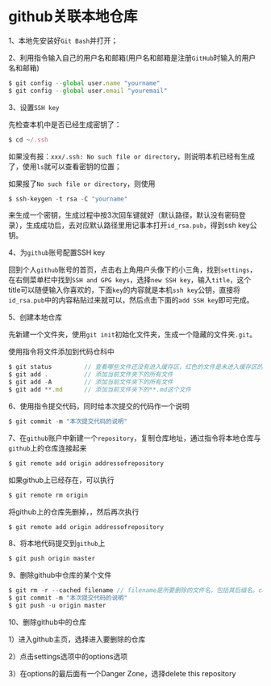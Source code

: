 # github关联本地仓库

1、本地先安装好`Git Bash`并打开；

2、利用指令输入自己的用户名和邮箱(用户名和邮箱是注册`GitHub`时输入的用户名和邮箱)

```js
$ git config --global user.name "yourname"
$ git config --global user.email "youremail"
```

3、设置`SSH key`

先检查本机中是否已经生成密钥了：

```js
$ cd ~/.ssh
```

如果没有报：`xxx/.ssh: No such file or directory`，则说明本机已经有生成了，使用`ls`就可以查看密钥的位置；

如果报了`No such file or directory`，则使用

```js
$ ssh-keygen -t rsa -C "yourname"
```

来生成一个密钥，生成过程中按3次回车键就好（默认路径，默认没有密码登录），生成成功后，去对应默认路径里用记事本打开`id_rsa.pub`，得到ssh key公钥。

4、为`github`账号配置SSH key

回到个人`github`账号的首页，点击右上角用户头像下的小三角，找到`settings`，在右侧菜单栏中找到`SSH and GPG keys`，选择`new SSH key`，输入`title`，这个title可以随便输入你喜欢的，下面`key`的内容就是本机`ssh key`公钥，直接将`id_rsa.pub`中的内容粘贴过来就可以，然后点击下面的`add SSH key`即可完成。

5、创建本地仓库

先新建一个文件夹，使用`git init`初始化文件夹，生成一个隐藏的文件夹`.git`。

使用指令将文件添加到代码仓科中

```js
$ git status         // 查看哪些文件还没有进入缓存区，红色的文件是未进入缓存区的，绿色的是进入缓存区，但没有提交到本地仓库的
$ git add .          // 添加当前文件夹下的所有文件
$ git add -A         // 添加当前文件夹下的所有文件
$ git add **.md      // 添加当前文件夹下的**.md这个文件
```

6、使用指令提交代码，同时给本次提交的代码作一个说明

```js
$ git commit -m "本次提交代码的说明"
```

7、在`github`账户中新建一个`repository`，复制仓库地址，通过指令将本地仓库与`github`上的仓库连接起来

```js
$ git remote add origin addressofrepository
```

如果github上已经存在，可以执行

```js
$ git remote rm origin
```

将github上的仓库先删掉，，然后再次执行

```js
$ git remote add origin addressofrepository
```

8、将本地代码提交到`github`上

```js
$ git push origin master
```

9、删除github中仓库的某个文件

```js
$ git rm -r --cached filename // filename是所要删除的文件名，包括其后缀名。cached是不会把本地的文件删掉
$ git commit -m "本次提交代码的说明"
$ git push -u origin master
```

10、删除github中的仓库

1）进入github主页，选择进入要删除的仓库

2）点击settings选项中的options选项

3）在options的最后面有一个Danger Zone，选择delete this repository